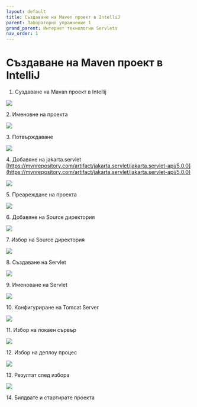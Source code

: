 ```yaml
---
layout: default
title: Създаване на Maven проект в IntelliJ 
parent: Лабораторно упражнение 1
grand_parent: Интернет технологии Servlets
nav_order: 1
---
```


# Създаване на Maven проект в IntelliJ

1. Суздаване на Mavan проект в Intellij

![](<../../../assets/image (12).png>)

2\. Именовне на проекта

![](<../../../assets/image (112).png>)

3\. Потвърждаване

![](<../../../assets/image (128).png>)

4\. Добавяне на jakarta.servlet [https://mvnrepository.com/artifact/jakarta.servlet/jakarta.servlet-api/5.0.0](https://mvnrepository.com/artifact/jakarta.servlet/jakarta.servlet-api/5.0.0)

![](<../../../assets/image (135).png>)

5\. Преареждане на проекта

![](<../../../assets/image (91).png>)

6\. Добавяне на Source директория

![](<../../../assets/image (111).png>)

7\.  Избор на Source директория

![](<../../../assets/image (79).png>)

8\. Създаване на Servlet

![](<../../../assets/image (123).png>)

9\. Именоване на Servlet

![](<../../../assets/image (98).png>)

10\. Конфигуриране на Tomcat Server

![](<../../../assets/image (103).png>)

11\. Избор на локаен сървър

![](<../../../assets/image (149).png>)

12\. Избор на деплоу процес

![](<../../../assets/image (56).png>)

13\. Резултат след избора

![](<../../../assets/image (89).png>)

14\. Билдвате и стартирате проекта
